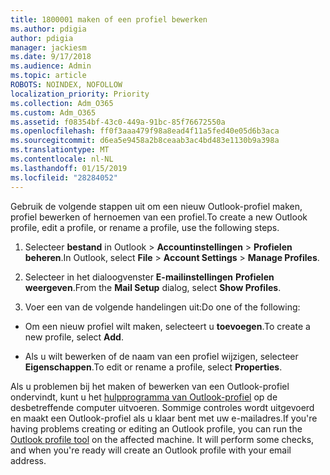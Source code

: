 ```yaml
---
title: 1800001 maken of een profiel bewerken
ms.author: pdigia
author: pdigia
manager: jackiesm
ms.date: 9/17/2018
ms.audience: Admin
ms.topic: article
ROBOTS: NOINDEX, NOFOLLOW
localization_priority: Priority
ms.collection: Adm_O365
ms.custom: Adm_O365
ms.assetid: f08354bf-43c0-449a-91bc-85f76672550a
ms.openlocfilehash: ff0f3aaa479f98a8ead4f11a5fed40e05d6b3aca
ms.sourcegitcommit: d6ea5e9458a2b8ceaab3ac4bd483e1130b9a398a
ms.translationtype: MT
ms.contentlocale: nl-NL
ms.lasthandoff: 01/15/2019
ms.locfileid: "28284052"
---
```

<span data-ttu-id="72232-102">Gebruik de volgende stappen uit om een nieuw Outlook-profiel maken, profiel bewerken of hernoemen van een profiel.</span><span class="sxs-lookup"><span data-stu-id="72232-102">To create a new Outlook profile, edit a profile, or rename a profile, use the following steps.</span></span>
  
1. <span data-ttu-id="72232-103">Selecteer **bestand** in Outlook \> **Accountinstellingen** \> **Profielen beheren**.</span><span class="sxs-lookup"><span data-stu-id="72232-103">In Outlook, select **File** \> **Account Settings** \> **Manage Profiles**.</span></span>
    
2. <span data-ttu-id="72232-104">Selecteer in het dialoogvenster **E-mailinstellingen** **Profielen weergeven**.</span><span class="sxs-lookup"><span data-stu-id="72232-104">From the **Mail Setup** dialog, select **Show Profiles**.</span></span>
    
3. <span data-ttu-id="72232-105">Voer een van de volgende handelingen uit:</span><span class="sxs-lookup"><span data-stu-id="72232-105">Do one of the following:</span></span>
    
  - <span data-ttu-id="72232-106">Om een nieuw profiel wilt maken, selecteert u **toevoegen**.</span><span class="sxs-lookup"><span data-stu-id="72232-106">To create a new profile, select **Add**.</span></span>
    
  - <span data-ttu-id="72232-107">Als u wilt bewerken of de naam van een profiel wijzigen, selecteer **Eigenschappen**.</span><span class="sxs-lookup"><span data-stu-id="72232-107">To edit or rename a profile, select **Properties**.</span></span>
    
<span data-ttu-id="72232-p101">Als u problemen bij het maken of bewerken van een Outlook-profiel ondervindt, kunt u het [hulpprogramma van Outlook-profiel](https://aka.ms/SaRA-OutlookSetupProfile) op de desbetreffende computer uitvoeren. Sommige controles wordt uitgevoerd en maakt een Outlook-profiel als u klaar bent met uw e-mailadres.</span><span class="sxs-lookup"><span data-stu-id="72232-p101">If you're having problems creating or editing an Outlook profile, you can run the [Outlook profile tool](https://aka.ms/SaRA-OutlookSetupProfile) on the affected machine. It will perform some checks, and when you're ready will create an Outlook profile with your email address.</span></span> 
  


